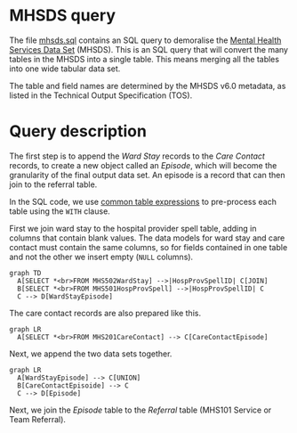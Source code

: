 # MHSDS query

The file [mhsds.sql](./mhsds.sql) contains an SQL query to demoralise the [Mental Health Services Data Set](https://digital.nhs.uk/data-and-information/data-collections-and-data-sets/data-sets/mental-health-services-data-set) (MHSDS). This is an SQL query that will convert the many tables in the MHSDS into a single table. This means merging all the tables into one wide tabular data set.

The table and field names are determined by the MHSDS v6.0 metadata, as listed in the Technical Output Specification (TOS).

# Query description

The first step is to append the *Ward Stay* records to the *Care Contact* records, to create a new object called an *Episode*, which will become the granularity of the final output data set. An episode is a record that can then join to the referral table.

In the SQL code, we use [common table expressions](https://duckdb.org/docs/sql/query_syntax/with.html) to pre-process each table using the `WITH` clause.

First we join ward stay to the hospital provider spell table, adding in columns that contain blank values. The data models for ward stay and care contact must contain the same columns, so for fields contained in one table and not the other we insert empty (`NULL` columns).

```mermaid
graph TD
  A[SELECT *<br>FROM MHS502WardStay] -->|HospProvSpellID| C[JOIN]
  B[SELECT *<br>FROM MHS501HospProvSpell] -->|HospProvSpellID| C
  C --> D[WardStayEpisode]

```

The care contact records are also prepared like this.

```mermaid
graph LR
  A[SELECT *<br>FROM MHS201CareContact] --> C[CareContactEpisode]
```



Next, we append the two data sets together.

```mermaid
graph LR
  A[WardStayEpisode] --> C[UNION]
  B[CareContactEpisoide] --> C
  C --> D[Episode]
```

Next, we join the *Episode* table to the *Referral* table (MHS101 Service or Team Referral).